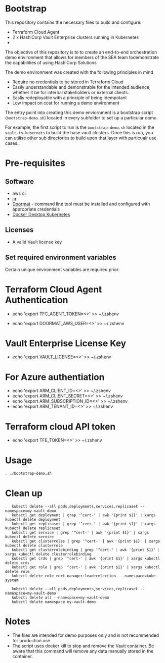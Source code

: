 # Bootstrap

This repository contains the necessary files to build and configure:

- Terraform Cloud Agent
- 2 x HashiCorp Vault Enterprise clusters running in Kubernetes
- 

The objective of this repository is to to create an end-to-end orchestration demo environment that allows for members of the SEA team todemonstrate the capabilities of using HashiCorp Solutions

The demo environment was created with the following principles in mind

- Require no credentials to be stored in Terraform Cloud
- Easily understandable and demonstrable for the intended audience, whether it be for internal stakeholders or external clients.
- Easliy redeployable with a principle of being idempotant
- Low impact on cost for running a demo environment

The entry point into creating this demo enviornment is a bootstrap script (`bootstrap-demo.sh`) located in every subfolder to set up a particular demo.

For example, the first script to run is the `bootstrap-demo.sh` located in the `vault-in-kubernets` to build the base vault clusters. Once this is run, you can utilise other sub directories to build upon that layer with particualr use cases.



# Pre-requisites

## Software

* aws cli
* jq
* [Doormat](https://docs.prod.secops.hashicorp.services/doormat/cli/) - command line tool must be installed and configured with appropriate credentials
* [Docker Desktop Kubernetes](https://docs.docker.com/desktop/kubernetes/)

## Licenses

* A valid Vault license key

## Set required environment variables
Certain unique environment variables are required prior:

# Terraform Cloud Agent Authentication
* echo 'export TFC_AGENT_TOKEN=<>' >> ~/.zshenv


* echo 'export DOORMAT_AWS_USER=<>' >> ~/.zshenv

# Vault Enterprise License Key
* echo 'export VAULT_LICENSE=<>' >> ~/.zshenv

# For Azure authentiation
* echo 'export ARM_CLIENT_ID=<>' >> ~/.zshenv
* echo 'export ARM_CLIENT_SECRET=<>' >> ~/.zshenv
* echo 'export ARM_SUBSCRIPTION_ID=<>' >> ~/.zshenv
* echo 'export ARM_TENANT_ID=<>' >> ~/.zshenv

# Terraform cloud API token

* echo 'export TFE_TOKEN=<>' >> ~/.zshenv

# Usage

```sh { closeTerminalOnSuccess=false }
. ./bootstrap-demo.sh
```


# Clean up
```# Clean up steps
   kubectl delete --all pods,deployments,services,replicaset --namespace=my-vault-demo 
   kubectl get deployment | grep '^cert-' | awk '{print $1}' | xargs kubectl delete deployment
   kubectl get replicaset | grep '^cert-' | awk '{print $1}' | xargs kubectl delete replicaset
   kubectl get service | grep '^cert-' | awk '{print $1}' | xargs kubectl delete service
   kubectl get clusterroles | grep '^cert-' | awk '{print $1}' | xargs kubectl delete clusterrole
   kubectl get clusterrolebinding | grep '^cert-' | awk '{print $1}' | xargs kubectl delete clusterrolebinding
   kubectl get crds | grep '^cert-' | awk '{print $1}' | xargs kubectl delete crds
   kubectl get role | grep '^cert-' | awk '{print $1}' | xargs kubectl delete role
   kubectl delete role cert-manager:leaderelection  --namespace=kube-system

   kubectl delete --all pods,deployments,services,replicaset --namespace=my-vault-demo 
   kubectl delete all --namespace=my-vault-demo  
   kubectl delete namespace my-vault-demo
```

# Notes

* The files are intended for demo purposes only and is not recommended for production use
* The script uses docker kill to stop and remove the Vault container. Be aware that this command will remove any data manually stored in the container.
